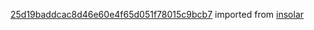 [25d19baddcac8d46e60e4f65d051f78015c9bcb7](https://github.com/insolar/insolar/commit/25d19baddcac8d46e60e4f65d051f78015c9bcb7) imported from [insolar](https://github.com/insolar/insolar)
